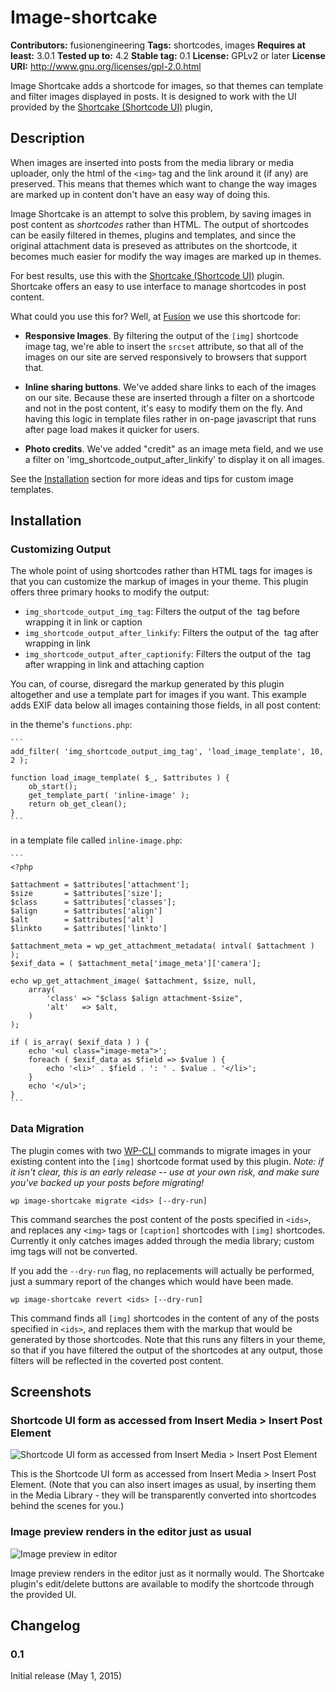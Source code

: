 # Image-shortcake #
**Contributors:** fusionengineering
**Tags:** shortcodes, images
**Requires at least:** 3.0.1
**Tested up to:** 4.2
**Stable tag:** 0.1
**License:** GPLv2 or later
**License URI:** http://www.gnu.org/licenses/gpl-2.0.html

Image Shortcake adds a shortcode for images, so that themes can template and
filter images displayed in posts. It is designed to work with the UI provided
by the [Shortcake (Shortcode UI)](https://github.com/fusioneng/Shortcake)
plugin,

## Description ##

When images are inserted into posts from the media library or media uploader,
only the html of the `<img>` tag and the link around it (if any) are preserved.
This means that themes which want to change the way images are marked up in
content don't have an easy way of doing this.

Image Shortcake is an attempt to solve this problem, by saving images in post
content as _shortcodes_ rather than HTML. The output of shortcodes can be
easily filtered in themes, plugins and templates, and since the original
attachment data is preseved as attributes on the shortcode, it becomes much
easier for modify the way images are marked up in themes.

For best results, use this with the [Shortcake (Shortcode
UI)](https://github.com/fusioneng/Shortcake) plugin. Shortcake offers an
easy to use interface to manage shortcodes in post content.

What could you use this for? Well, at [Fusion](http://fusion.net) we use this
shortcode for:

* **Responsive Images**. By filtering the output of the `[img]` shortcode
  image tag, we're able to insert the `srcset` attribute, so that all of
  the images on our site are served responsively to browsers that support
  that.

* **Inline sharing buttons**. We've added share links to each of the
  images on our site. Because these are inserted through a filter on
  a shortcode and not in the post content, it's easy to modify them on the
  fly. And having this logic in template files rather in on-page javascript
  that runs after page load makes it quicker for users.

* **Photo credits**. We've added "credit" as an image meta field, and we
  use a filter on 'img_shortcode_output_after_linkify' to display it on all
  images.

See the [Installation](#Installation) section for more ideas and tips for
custom image templates.

## Installation ##

### Customizing Output ###

The whole point of using shortcodes rather than HTML tags for images is
that you can customize the markup of images in your theme. This plugin
offers three primary hooks to modify the output:

* `img_shortcode_output_img_tag`: Filters the output of the <img> tag
  before wrapping it in link or caption
* `img_shortcode_output_after_linkify`: Filters the output of the <img>
  tag after wrapping in link
* `img_shortcode_output_after_captionify`: Filters the output of the <img>
  tag after wrapping in link and attaching caption

You can, of course, disregard the markup generated by this plugin
altogether and use a template part for images if you want. This example
adds EXIF data below all images containing those fields, in all post content:

in the theme's `functions.php`:

	```
	add_filter( 'img_shortcode_output_img_tag', 'load_image_template', 10, 2 );

	function load_image_template( $_, $attributes ) {
		ob_start();
		get_template_part( 'inline-image' );
		return ob_get_clean();
	}
	```

in a template file called `inline-image.php`:

	```
	<?php

	$attachment = $attributes['attachment'];
	$size       = $attributes['size'];
	$class      = $attributes['classes'];
	$align      = $attributes['align']
	$alt        = $attributes['alt']
	$linkto     = $attributes['linkto']

	$attachment_meta = wp_get_attachment_metadata( intval( $attachment ) );
	$exif_data = ( $attachment_meta['image_meta']['camera'];

	echo wp_get_attachment_image( $attachment, $size, null,
		array(
			'class' => "$class $align attachment-$size",
			'alt'   => $alt,
		)
	);

	if ( is_array( $exif_data ) ) {
		echo '<ul class="image-meta">';
		foreach ( $exif_data as $field => $value ) {
			echo '<li>' . $field . ': ' . $value . '</li>';
		}
		echo '</ul>';
	}
	```


### Data Migration ###

The plugin comes with two [WP-CLI](http://wp-cli.org) commands to migrate
images in your existing content into the `[img]` shortcode format used by
this plugin. _Note: if it isn't clear, this is an early release -- use
at your own risk, and make sure you've backed up your posts before
migrating!_

`wp image-shortcake migrate <ids> [--dry-run]`

This command searches the post content of the posts specified in `<ids>`,
and replaces any `<img>` tags or `[caption]` shortcodes with `[img]`
shortcodes. Currently it only catches images added through the media
library; custom img tags will not be converted.

If you add the `--dry-run` flag, no replacements will actually be
performed, just a summary report of the changes which would have been
made.

`wp image-shortcake revert <ids> [--dry-run]`

This command finds all `[img]` shortcodes in the content of any of the
posts specified in `<ids>`, and replaces them with the markup that would
be generated by those shortcodes. Note that this runs any filters in your
theme, so that if you have filtered the output of the shortcodes at any
output, those filters will be reflected in the coverted post content.


## Screenshots ##

### Shortcode UI form as accessed from Insert Media > Insert Post Element ###
![Shortcode UI form as accessed from Insert Media > Insert Post
Element](http://s.wordpress.org/extend/plugins/image-shortcake/screenshot-1.png)

This is the Shortcode UI form as accessed from Insert Media > Insert Post
Element.  (Note that you can also insert images as usual, by inserting them in
the Media Library - they will be transparently converted into shortcodes behind
the scenes for you.)

### Image preview renders in the editor just as usual ###

![Image preview in editor](http://s.wordpress.org/extend/plugins/image-shortcake/screenshot-2.png)

Image preview renders in the editor just as it normally would. The Shortcake
plugin's edit/delete buttons are available to modify the shortcode through the
provided UI.


## Changelog ##

### 0.1 ###
Initial release (May 1, 2015)

